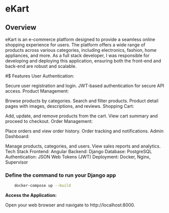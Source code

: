 # eKart

## Overview
eKart is an e-commerce platform designed to provide a seamless online shopping experience for users. The platform offers a wide range of products across various categories, including electronics, fashion, home appliances, and more. As a full stack developer, I was responsible for developing and deploying this application, ensuring both the front-end and back-end are robust and scalable.

#$ Features
User Authentication:

Secure user registration and login.
JWT-based authentication for secure API access.
Product Management:

Browse products by categories.
Search and filter products.
Product detail pages with images, descriptions, and reviews.
Shopping Cart:

Add, update, and remove products from the cart.
View cart summary and proceed to checkout.
Order Management:

Place orders and view order history.
Order tracking and notifications.
Admin Dashboard:

Manage products, categories, and users.
View sales reports and analytics.
Tech Stack
Frontend: Angular
Backend: Django
Database: PostgreSQL
Authentication: JSON Web Tokens (JWT)
Deployment: Docker, Nginx, Supervisor

### Define the command to run your Django app


```bash
    docker-compose up --build
```

**Access the Application:**

Open your web browser and navigate to http://localhost:8000.

